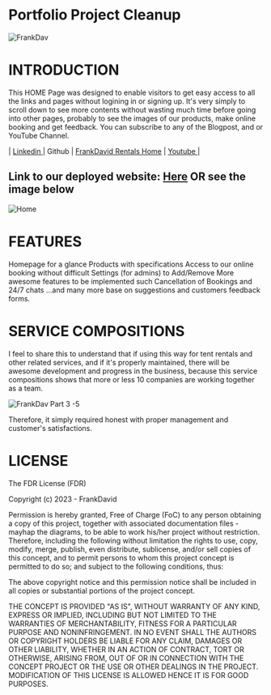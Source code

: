 # Portfolio Project Cleanup

![FrankDav](https://github.com/Fort2020/Portfolio-project_cleanup/assets/114498685/b51730fc-9cb3-49fe-8425-a1ddf7083998)


# INTRODUCTION

This HOME Page was designed to enable visitors to get easy access to all the links and pages without logining in or signing up. It's very simply to scroll down to see more contents without wasting much time before going into other pages, probably to see the images of our products, make online booking and get feedback. You can subscribe to any of the Blogpost, and or YouTube Channel.

|  [Linkedin  ](https://www.linkedin.com/pulse/tent-rentals-portfolio-project-cleanup-ezenna-frank)|  Github  |  [FrankDavid Rentals Home](https://fort2020.my.canva.site/landing-page)  |  [Youtube  ](https://www.youtube.com/watch?v=VUP3gOGgSYk)|

## Link to our deployed website: [Here](https://fort2020.my.canva.site/landing-page) OR see the image below 

![Home](https://github.com/Fort2020/Portfolio-project_cleanup/assets/114498685/a628ea70-aa0b-471d-872d-f9d9eca7e9db)

# FEATURES

Homepage for a glance
Products with specifications
Access to our online booking without difficult
Settings (for admins) to Add/Remove
More awesome features to be implemented 
such Cancellation of Bookings and 24/7 chats
...and many more base on suggestions and customers feedback forms.

# SERVICE COMPOSITIONS
I feel to share this to understand that if using this way for tent rentals and other related services, and if it's properly maintained, there will be awesome development and progress in the business, because this service compositions shows that more or less 10 companies are working together as a team.

![FrankDav Part 3 -5](https://github.com/Fort2020/Portfolio-project_cleanup/assets/114498685/116469d3-ce5d-40b1-a8cb-94e258211a6b)

Therefore, it simply required honest with proper management and customer's satisfactions.

# LICENSE

The FDR License (FDR)

Copyright (c) 2023 - FrankDavid

Permission is hereby granted, Free of Charge (FoC) to any person obtaining a copy
of this project, together with associated documentation files - mayhap the diagrams, 
to be able to work his/her project without restriction. Therefore, including the 
following without limitation the rights to use, copy, modify, merge, publish, even 
distribute, sublicense, and/or sell copies of this concept, and to permit persons 
to whom this project concept is permitted to do so; and subject to the following 
conditions, thus:

The above copyright notice and this permission notice shall be included in all
copies or substantial portions of the project concept.

THE CONCEPT IS PROVIDED "AS IS", WITHOUT WARRANTY OF ANY KIND, EXPRESS OR
IMPLIED, INCLUDING BUT NOT LIMITED TO THE WARRANTIES OF MERCHANTABILITY,
FITNESS FOR A PARTICULAR PURPOSE AND NONINFRINGEMENT. IN NO EVENT SHALL THE
AUTHORS OR COPYRIGHT HOLDERS BE LIABLE FOR ANY CLAIM, DAMAGES OR OTHER
LIABILITY, WHETHER IN AN ACTION OF CONTRACT, TORT OR OTHERWISE, ARISING FROM,
OUT OF OR IN CONNECTION WITH THE CONCEPT PROJECT OR THE USE OR OTHER DEALINGS IN THE
PROJECT. MODIFICATION OF THIS LICENSE IS ALLOWED HENCE IT IS FOR GOOD PURPOSES.

